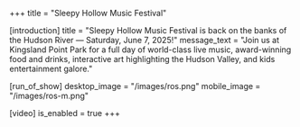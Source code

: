+++
title = "Sleepy Hollow Music Festival"

[introduction]
title = "Sleepy Hollow Music Festival is back on the banks of the Hudson River — Saturday, June 7, 2025!"
message_text = "Join us at Kingsland Point Park for a full day of world-class live music, award-winning food and drinks, interactive art highlighting the Hudson Valley, and kids entertainment galore."

[run_of_show]
desktop_image = "/images/ros.png"
mobile_image = "/images/ros-m.png"

[video]
is_enabled = true
+++
